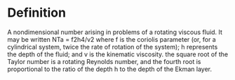 # Definition

A nondimensional number arising in problems of a rotating viscous fluid.
It may be written NTa = f2h4/v2 where f is the coriolis parameter (or,
for a cylindrical system, twice the rate of rotation of the system); h
represents the depth of the fluid; and v is the kinematic viscosity. the
square root of the Taylor number is a rotating Reynolds number, and the
fourth root is proportional to the ratio of the depth h to the depth of
the Ekman layer.
